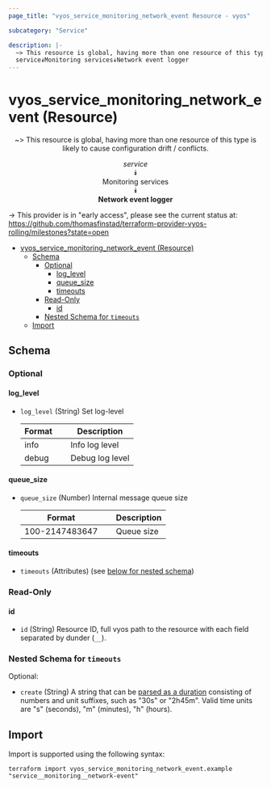 ```yaml
---
page_title: "vyos_service_monitoring_network_event Resource - vyos"

subcategory: "Service"

description: |-
  ~> This resource is global, having more than one resource of this type is likely to cause configuration drift / conflicts.
  service⯯Monitoring services⯯Network event logger
---
```


# vyos_service_monitoring_network_event (Resource)
<center>

~> This resource is global, having more than one resource of this type is likely to cause configuration drift / conflicts.

*service*  
⯯  
Monitoring services  
⯯  
**Network event logger**


</center>

-> This provider is in "early access", please see the current status at: https://github.com/thomasfinstad/terraform-provider-vyos-rolling/milestones?state=open

<!--TOC-->

- [vyos_service_monitoring_network_event (Resource)](#vyos_service_monitoring_network_event-resource)
  - [Schema](#schema)
    - [Optional](#optional)
      - [log_level](#log_level)
      - [queue_size](#queue_size)
      - [timeouts](#timeouts)
    - [Read-Only](#read-only)
      - [id](#id)
    - [Nested Schema for `timeouts`](#nested-schema-for-timeouts)
  - [Import](#import)

<!--TOC-->

<!-- schema generated by tfplugindocs -->
## Schema

### Optional

#### log_level
- `log_level` (String) Set log-level

    |  Format  &emsp;|  Description      |
    |----------|-------------------|
    |  info    &emsp;|  Info log level   |
    |  debug   &emsp;|  Debug log level  |
#### queue_size
- `queue_size` (Number) Internal message queue size

    |  Format          &emsp;|  Description  |
    |------------------|---------------|
    |  100-2147483647  &emsp;|  Queue size   |
#### timeouts
- `timeouts` (Attributes) (see [below for nested schema](#nestedatt--timeouts))

### Read-Only

#### id
- `id` (String) Resource ID, full vyos path to the resource with each field separated by dunder (`__`).

<a id="nestedatt--timeouts"></a>
### Nested Schema for `timeouts`

Optional:

- `create` (String) A string that can be [parsed as a duration](https://pkg.go.dev/time#ParseDuration) consisting of numbers and unit suffixes, such as &#34;30s&#34; or &#34;2h45m&#34;. Valid time units are &#34;s&#34; (seconds), &#34;m&#34; (minutes), &#34;h&#34; (hours).

## Import

Import is supported using the following syntax:

```shell
terraform import vyos_service_monitoring_network_event.example "service__monitoring__network-event"
```
